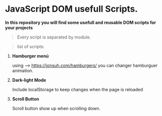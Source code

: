 # JavaScript DOM usefull Scripts.
**In this repository you will find some usefull and reusable DOM scripts for your projects**

> Every script is separated by module.

> list of scripts:

 1. **Hamburger menú**
 
	 using --> https://jonsuh.com/hamburgers/  you can changer hamburguer animation.
	  
 2. **Dark-light Mode**

	Include localStorage to keep changes when the page is reloaded

 3. **Scroll Button**

	Scroll button show up when scrolling down. 


